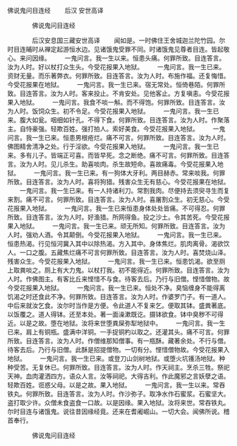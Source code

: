   佛说鬼问目连经
　　后汉 安世高译




　　　　佛说鬼问目连经

　　　　后汉安息国三藏安世高译
　　闻如是。一时佛住王舍城迦兰陀竹园。尔时目连晡时从禅定起游恒水边。见诸饿鬼受罪不同。时诸饿鬼见尊者目连。皆起敬心。来问因缘。
　　一鬼问言。我一生以来。恒患头痛。何罪所致。目连答言。汝为人时。好以杖打众生头。今受花报果入地狱。
　　一鬼问言。我一生已来。资财无量。而乐著弊衣。何罪所致。目连答言。汝为人时。布施作福。还复悔惜。今受花报果在地狱。
　　一鬼问言。我一生已来。宿无常处。恒倚巷陌。何罪所致。目连答言。汝为人时。客来投止。不肯安处。见他客止。方复嗔恚。今受花报果入地狱。
　　一鬼问言。我食不啖一斛。而不得饱。何罪所致。目连答言。汝为人时。饭饲众生。初不令足。今受花报果入地狱。
　　一鬼问言。我一生已来。腹大如瓮。咽细如针孔。不得下食。何罪所致。目连答言。汝为人时。作聚落主。自恃豪强。轻欺百姓。强打拍人。索好美食。今受花报果入地狱。
　　一鬼问言。我一生已来。恒患男根疮烂。痛不可言。何罪所致。目连答言。汝为人时。佛图精舍清净之处。行于淫欲。今受花报果入地狱。
　　一鬼问言。我一生已来。多有儿子。皆端正可喜。而皆早死。念之断绝。痛不可言。何罪所致。目连答言。汝为人时。见儿杀生。助喜啖肉。杀生故短命。喜故痛毒。今受花报果入地狱。
　　一鬼问言。我一生已来。有一狗体大牙利。两目赫赤。常来啖我。何罪所致。目连答言。汝为人时。喜将狗猎。残害众生无有慈心。今受花报果在地狱。
　　一鬼问言。我一生已来。有一人持诸利刀。常割我肉。尽便持去须臾寻生而复来割。痛不可言。何罪所致。目连答言。汝为人时。喜屠割众生。初无慈心。今受花报果入地狱。
　　一鬼问言。我一生已来恒患身体处处皆痛。不可得忍。何罪所致。目连答言。汝为人时。好渔猎。所网得鱼。投之沙土。令其苦死。今受花报果入地狱。
　　一鬼问言。我一生已来。顽无所知。何罪所致。目连答言。汝为人时。强劝人酒。令其颠倒。今受花报果入地狱。
　　一鬼问言。我一生已来。恒患热渴。行见恒河冀入其中以除热渴。方入其中。身体焦烂。肌肉离骨。渴欲饮人。一口之腹。五藏焦烂痛不可言何罪所致。目连答言。汝为人时。喜焚烧山泽。残害众生。今受花报果入地狱。
　　一鬼问言。我一生已来。恒患饥渴。欲至厕上取粪啖之。厕上有大力鬼。以杖打我。初不能得近。何罪所致。目连答言。汝为人时。作佛图主。有客比丘来悭惜不与食。待客去后。乃行与旧僧。悭惜僧物。故今受花报果入地狱。
　　一鬼问言。我一生已来。恒处不净。臭恼缠身不能得离饥渴之时还食此不净。何罪所致。目连答言。汝为人时。作婆罗门子。有一道人。中后来就汝乞食。汝尔时当作是方便。令此道人不复来乞。便取其钵。盛粪著底。以饭覆之。道人得钵。还至本处。著一面澡漱既讫。摄钵欲食。钵中臭秽不可得近。以是之故。堕在地狱。汝将来世堕粪屎弥犁地狱中。
　　一鬼问言。我一生已来。肩上有铜瓶。盛满中洋铜。一手捉铜杓以取之。还灌其头。痛不可言。何罪所致。目连答言。汝为人时。作僧维那知僧事。有一瓶酥。藏著余处。不行与僧。待客去后。乃行与旧僧。此酥是招提僧物。一切有分。悭惜僧物故。今受花报果入地狱。
　　一鬼问言。我一生已来。或登刀山剑树地狱。或堕火坑镬汤地狱。种种受苦。无复休已。何罪所致。目连答言。汝为人时。作天祠主。烹杀三牲。祭祀天神。血肉灌洒四方。语众人言。汝等祠祀。大得吉利。作此魔邪之言妖孽之语。轻欺百姓。诳惑父母。以是之故。果入地狱。
　　一鬼问言。我一生以来。常吞铁丸。何罪所致。目连答言。汝为人时。作沙弥子。取净水作石蜜浆。石蜜坚大。盗打取少许。众僧未食盗食一口故。以是因缘。果入地狱。汝将来世。常吞铁丸。尔时目连与诸饿鬼。说往昔因缘经竟。还来在耆阇崛山。一切大会。闻佛所说。稽首奉行。

　　　　佛说鬼问目连经


